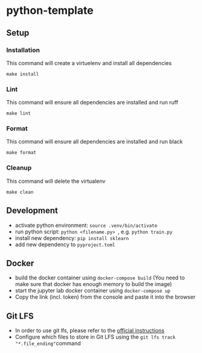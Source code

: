 # python-template

## Setup

### Installation

This command will create a virtuelenv and install all dependencies

`make install`

### Lint

This command will ensure all dependencies are installed and run ruff

`make lint`

### Format

This command will ensure all dependencies are installed and run black

`make format`

### Cleanup

This command will delete the virtualenv

`make clean`

## Development

- activate python environment: `source .venv/bin/activate`
- run python script: `python <filename.py> `, e.g. `python train.py`
- install new dependency: `pip install sklearn`
- add new dependency to `pyproject.toml`

## Docker

- build the docker container using `docker-compose build` (You need to make sure that docker has enough memory to build the image)
- start the jupyter lab docker container using `docker-compose up`
- Copy the link (incl. token) from the console and paste it into the browser

## Git LFS

- In order to use git lfs, please refer to the [official instructions](https://git-lfs.github.com/)
- Configure which files to store in Git LFS using the `git lfs track "*.file_ending"`command

